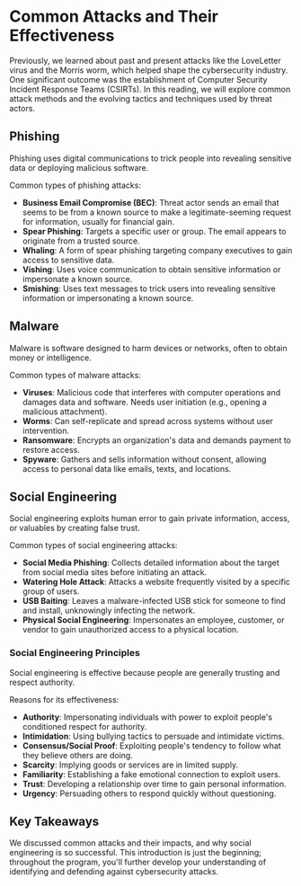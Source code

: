 # Common Attacks and Their Effectiveness

Previously, we learned about past and present attacks like the LoveLetter virus and the Morris worm, which helped shape the cybersecurity industry. One significant outcome was the establishment of Computer Security Incident Response Teams (CSIRTs). In this reading, we will explore common attack methods and the evolving tactics and techniques used by threat actors.

## Phishing

Phishing uses digital communications to trick people into revealing sensitive data or deploying malicious software.

Common types of phishing attacks:

- **Business Email Compromise (BEC)**: Threat actor sends an email that seems to be from a known source to make a legitimate-seeming request for information, usually for financial gain.
- **Spear Phishing**: Targets a specific user or group. The email appears to originate from a trusted source.
- **Whaling**: A form of spear phishing targeting company executives to gain access to sensitive data.
- **Vishing**: Uses voice communication to obtain sensitive information or impersonate a known source.
- **Smishing**: Uses text messages to trick users into revealing sensitive information or impersonating a known source.

## Malware

Malware is software designed to harm devices or networks, often to obtain money or intelligence.

Common types of malware attacks:

- **Viruses**: Malicious code that interferes with computer operations and damages data and software. Needs user initiation (e.g., opening a malicious attachment).
- **Worms**: Can self-replicate and spread across systems without user intervention.
- **Ransomware**: Encrypts an organization's data and demands payment to restore access.
- **Spyware**: Gathers and sells information without consent, allowing access to personal data like emails, texts, and locations.

## Social Engineering

Social engineering exploits human error to gain private information, access, or valuables by creating false trust.

Common types of social engineering attacks:

- **Social Media Phishing**: Collects detailed information about the target from social media sites before initiating an attack.
- **Watering Hole Attack**: Attacks a website frequently visited by a specific group of users.
- **USB Baiting**: Leaves a malware-infected USB stick for someone to find and install, unknowingly infecting the network.
- **Physical Social Engineering**: Impersonates an employee, customer, or vendor to gain unauthorized access to a physical location.

### Social Engineering Principles

Social engineering is effective because people are generally trusting and respect authority.

Reasons for its effectiveness:

- **Authority**: Impersonating individuals with power to exploit people's conditioned respect for authority.
- **Intimidation**: Using bullying tactics to persuade and intimidate victims.
- **Consensus/Social Proof**: Exploiting people's tendency to follow what they believe others are doing.
- **Scarcity**: Implying goods or services are in limited supply.
- **Familiarity**: Establishing a fake emotional connection to exploit users.
- **Trust**: Developing a relationship over time to gain personal information.
- **Urgency**: Persuading others to respond quickly without questioning.

## Key Takeaways

We discussed common attacks and their impacts, and why social engineering is so successful. This introduction is just the beginning; throughout the program, you'll further develop your understanding of identifying and defending against cybersecurity attacks.
